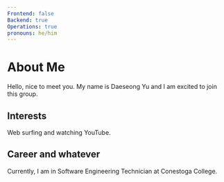 ```yaml
---
Frontend: false
Backend: true
Operations: true
pronouns: he/him
---
```


# About Me
Hello, nice to meet you. My name is Daeseong Yu and I am excited to join this group.

## Interests
Web surfing and watching YouTube.

## Career and whatever
Currently, I am in Software Engineering Technician at Conestoga College.